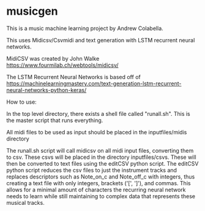 # musicgen

This is a music machine learning project by Andrew Colabella.

This uses Midicsv/Csvmidi and
text generation with LSTM recurrent neural networks.

MidiCSV was created by John Walke
https://www.fourmilab.ch/webtools/midicsv/

The LSTM Recurrent Neural Networks is based off of
https://machinelearningmastery.com/text-generation-lstm-recurrent-neural-networks-python-keras/

How to use:

In the top level directory, there exists a shell file called
"runall.sh". This is the master script that runs everything.

All midi files to be used as input should be placed in
the inputfiles/midis directory

The runall.sh script will call midicsv on all midi input files,
converting them to csv. These csvs will be placed in the directory inputfiles/csvs. These will then be converted to text files
using the editCSV python script. The editCSV python script
reduces the csv files to just the instrument tracks and
replaces descriptors such as Note_on_c and Note_off_c with integers,
thus creating a text file with only integers, brackets ('[', ']'), and commas. This allows for a minimal amount of characters
the recurring neural network needs to learn while still
maintaining to complex data that represents these musical tracks.

